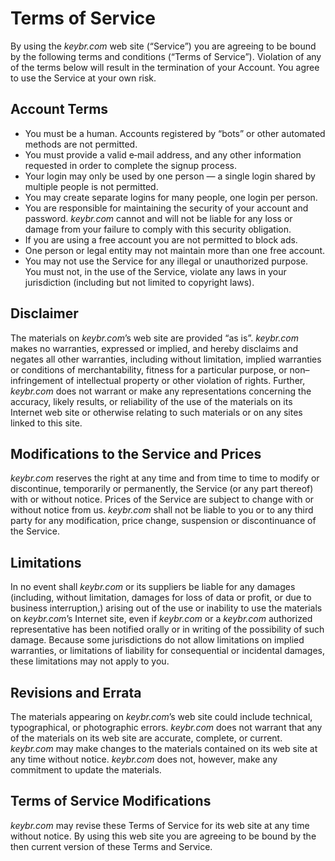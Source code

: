 # Terms of Service

By using the _keybr.com_ web site (“Service”) you are agreeing to be bound by the following terms and conditions (“Terms of Service”). Violation of any of the terms below will result in the termination of your Account. You agree to use the Service at your own risk.

## Account Terms

*   You must be a human. Accounts registered by “bots” or other automated methods are not permitted.
*   You must provide a valid e‑mail address, and any other information requested in order to complete the signup process.
*   Your login may only be used by one person — a single login shared by multiple people is not permitted.
*   You may create separate logins for many people, one login per person.
*   You are responsible for maintaining the security of your account and password. _keybr.com_ cannot and will not be liable for any loss or damage from your failure to comply with this security obligation.
*   If you are using a free account you are not permitted to block ads.
*   One person or legal entity may not maintain more than one free account.
*   You may not use the Service for any illegal or unauthorized purpose. You must not, in the use of the Service, violate any laws in your jurisdiction (including but not limited to copyright laws).

## Disclaimer

The materials on _keybr.com_’s web site are provided “as is”. _keybr.com_ makes no warranties, expressed or implied, and hereby disclaims and negates all other warranties, including without limitation, implied warranties or conditions of merchantability, fitness for a particular purpose, or non–infringement of intellectual property or other violation of rights. Further, _keybr.com_ does not warrant or make any representations concerning the accuracy, likely results, or reliability of the use of the materials on its Internet web site or otherwise relating to such materials or on any sites linked to this site.

## Modifications to the Service and Prices

_keybr.com_ reserves the right at any time and from time to time to modify or discontinue, temporarily or permanently, the Service (or any part thereof) with or without notice. Prices of the Service are subject to change with or without notice from us. _keybr.com_ shall not be liable to you or to any third party for any modification, price change, suspension or discontinuance of the Service.

## Limitations

In no event shall _keybr.com_ or its suppliers be liable for any damages (including, without limitation, damages for loss of data or profit, or due to business interruption,) arising out of the use or inability to use the materials on _keybr.com_’s Internet site, even if _keybr.com_ or a _keybr.com_ authorized representative has been notified orally or in writing of the possibility of such damage. Because some jurisdictions do not allow limitations on implied warranties, or limitations of liability for consequential or incidental damages, these limitations may not apply to you.

## Revisions and Errata

The materials appearing on _keybr.com_’s web site could include technical, typographical, or photographic errors. _keybr.com_ does not warrant that any of the materials on its web site are accurate, complete, or current. _keybr.com_ may make changes to the materials contained on its web site at any time without notice. _keybr.com_ does not, however, make any commitment to update the materials.

## Terms of Service Modifications

_keybr.com_ may revise these Terms of Service for its web site at any time without notice. By using this web site you are agreeing to be bound by the then current version of these Terms and Service.
